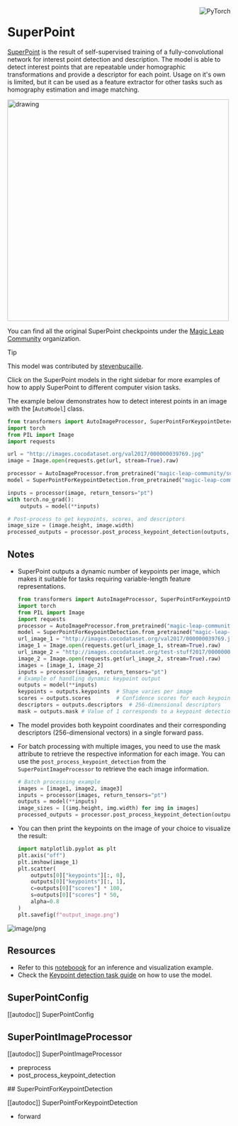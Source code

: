 <!--Copyright 2024 The HuggingFace Team. All rights reserved.

Licensed under the MIT License; you may not use this file except in compliance with
the License.

Unless required by applicable law or agreed to in writing, software distributed under the License is distributed on
an "AS IS" BASIS, WITHOUT WARRANTIES OR CONDITIONS OF ANY KIND, either express or implied. See the License for the
specific language governing permissions and limitations under the License.

⚠️ Note that this file is in Markdown but contain specific syntax for our doc-builder (similar to MDX) that may not be
rendered properly in your Markdown viewer.

-->

<div style="float: right;">
    <div class="flex flex-wrap space-x-1">
        <img alt="PyTorch" src="https://img.shields.io/badge/PyTorch-DE3412?style=flat&logo=pytorch&logoColor=white" >
    </div>
</div>

# SuperPoint

[SuperPoint](https://huggingface.co/papers/1712.07629) is the result of self-supervised training of a fully-convolutional network for interest point detection and description. The model is able to detect interest points that are repeatable under homographic transformations and provide a descriptor for each point. Usage on it's own is limited, but it can be used as a feature extractor for other tasks such as homography estimation and image matching.

<img src="https://huggingface.co/datasets/huggingface/documentation-images/resolve/main/transformers/model_doc/superpoint_architecture.png"
alt="drawing" width="500"/>

You can find all the original SuperPoint checkpoints under the [Magic Leap Community](https://huggingface.co/magic-leap-community) organization.

> [!TIP]
> This model was contributed by [stevenbucaille](https://huggingface.co/stevenbucaille).
>
> Click on the SuperPoint models in the right sidebar for more examples of how to apply SuperPoint to different computer vision tasks.



The example below demonstrates how to detect interest points in an image with the [`AutoModel`] class.
<hfoptions id="usage">
<hfoption id="AutoModel">

```py
from transformers import AutoImageProcessor, SuperPointForKeypointDetection
import torch
from PIL import Image
import requests

url = "http://images.cocodataset.org/val2017/000000039769.jpg"
image = Image.open(requests.get(url, stream=True).raw)

processor = AutoImageProcessor.from_pretrained("magic-leap-community/superpoint")
model = SuperPointForKeypointDetection.from_pretrained("magic-leap-community/superpoint")

inputs = processor(image, return_tensors="pt")
with torch.no_grad():
    outputs = model(**inputs)

# Post-process to get keypoints, scores, and descriptors
image_size = (image.height, image.width)
processed_outputs = processor.post_process_keypoint_detection(outputs, [image_size])
```

</hfoption>
</hfoptions>

## Notes

- SuperPoint outputs a dynamic number of keypoints per image, which makes it suitable for tasks requiring variable-length feature representations.

    ```py
    from transformers import AutoImageProcessor, SuperPointForKeypointDetection
    import torch
    from PIL import Image
    import requests
    processor = AutoImageProcessor.from_pretrained("magic-leap-community/superpoint")
    model = SuperPointForKeypointDetection.from_pretrained("magic-leap-community/superpoint")
    url_image_1 = "http://images.cocodataset.org/val2017/000000039769.jpg"
    image_1 = Image.open(requests.get(url_image_1, stream=True).raw)
    url_image_2 = "http://images.cocodataset.org/test-stuff2017/000000000568.jpg"
    image_2 = Image.open(requests.get(url_image_2, stream=True).raw)
    images = [image_1, image_2]
    inputs = processor(images, return_tensors="pt")
    # Example of handling dynamic keypoint output
    outputs = model(**inputs)
    keypoints = outputs.keypoints  # Shape varies per image
    scores = outputs.scores        # Confidence scores for each keypoint
    descriptors = outputs.descriptors  # 256-dimensional descriptors
    mask = outputs.mask # Value of 1 corresponds to a keypoint detection
    ```

- The model provides both keypoint coordinates and their corresponding descriptors (256-dimensional vectors) in a single forward pass.
- For batch processing with multiple images, you need to use the mask attribute to retrieve the respective information for each image. You can use the `post_process_keypoint_detection` from the `SuperPointImageProcessor` to retrieve the each image information.

    ```py
    # Batch processing example
    images = [image1, image2, image3]
    inputs = processor(images, return_tensors="pt")
    outputs = model(**inputs)
    image_sizes = [(img.height, img.width) for img in images]
    processed_outputs = processor.post_process_keypoint_detection(outputs, image_sizes)
    ```

- You can then print the keypoints on the image of your choice to visualize the result:
    ```py
    import matplotlib.pyplot as plt
    plt.axis("off")
    plt.imshow(image_1)
    plt.scatter(
        outputs[0]["keypoints"][:, 0],
        outputs[0]["keypoints"][:, 1],
        c=outputs[0]["scores"] * 100,
        s=outputs[0]["scores"] * 50,
        alpha=0.8
    )
    plt.savefig(f"output_image.png")
    ```
![image/png](https://cdn-uploads.huggingface.co/production/uploads/632885ba1558dac67c440aa8/ZtFmphEhx8tcbEQqOolyE.png)

## Resources

- Refer to this [noteboook](https://github.com/NielsRogge/Transformers-Tutorials/blob/master/SuperPoint/Inference_with_SuperPoint_to_detect_interest_points_in_an_image.ipynb) for an inference and visualization example.
- Check the [Keypoint detection task guide](../tasks/keypoint_detection) on how to use the model.

## SuperPointConfig

[[autodoc]] SuperPointConfig

## SuperPointImageProcessor

[[autodoc]] SuperPointImageProcessor

- preprocess
- post_process_keypoint_detection

<frameworkcontent>
<pt>
## SuperPointForKeypointDetection

[[autodoc]] SuperPointForKeypointDetection

- forward

</pt>